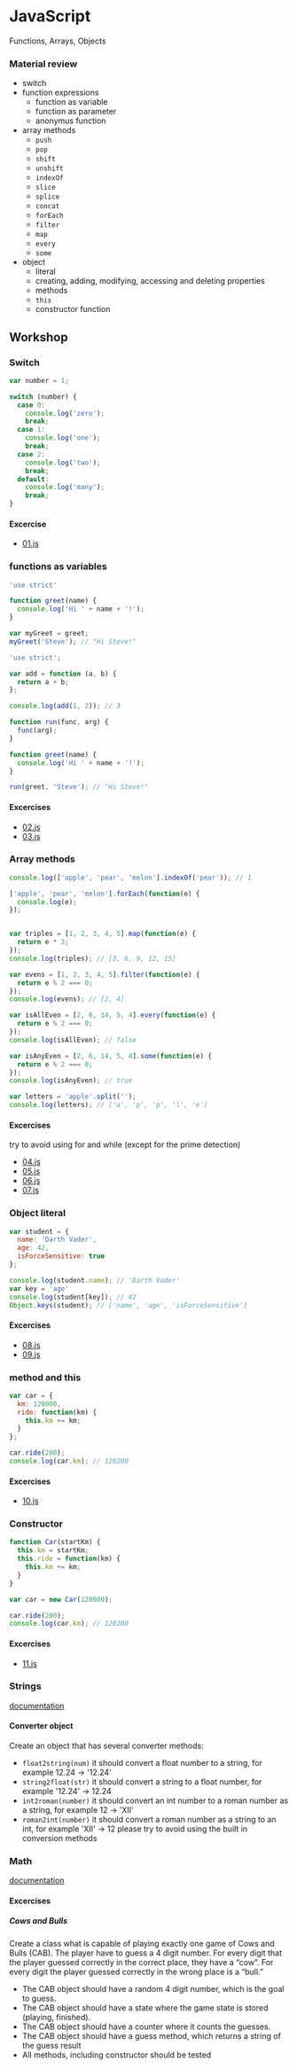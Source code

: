 # JavaScript 
Functions, Arrays, Objects 

### Material review
 - switch
 - function expressions
   - function as variable
   - function as parameter
   - anonymus function
 - array methods
   - `push`
   - `pop`
   - `shift`
   - `unshift`
   - `indexOf`
   - `slice`
   - `splice`
   - `concat`
   - `forEach`
   - `filter`
   - `map`
   - `every`
   - `some`
 - object
   - literal
   - creating, adding, modifying, accessing and deleting properties
   - methods
   - `this`
   - constructor function

## Workshop
### Switch
```javascript
var number = 1;

switch (number) {
  case 0:
    console.log('zero');
    break;
  case 1:
    console.log('one');
    break;
  case 2:
    console.log('two');
    break;
  default:
    console.log('many');
    break;
}
```

#### Excercise
 - [01.js](workshop/01.js)

### functions as variables
```javascript
'use strict'

function greet(name) {
  console.log('Hi ' + name + '!');
}

var myGreet = greet;
myGreet('Steve'); // "Hi Steve!"
```
```javascript
'use strict';

var add = function (a, b) {
  return a + b;
};

console.log(add(1, 2)); // 3
```
```javascript
function run(func, arg) {
  func(arg);
}

function greet(name) {
  console.log('Hi ' + name + '!');
}

run(greet, 'Steve'); // "Hi Steve!"
```
#### Excercises
 - [02.js](workshop/02.js)
 - [03.js](workshop/03.js)


### Array methods
```javascript
console.log(['apple', 'pear', 'melon'].indexOf('pear')); // 1

['apple', 'pear', 'melon'].forEach(function(e) {
  console.log(e);
});


var triples = [1, 2, 3, 4, 5].map(function(e) {
  return e * 3;
});
console.log(triples); // [3, 6, 9, 12, 15]

var evens = [1, 2, 3, 4, 5].filter(function(e) {
  return e % 2 === 0;
});
console.log(evens); // [2, 4]

var isAllEven = [2, 6, 14, 5, 4].every(function(e) {
  return e % 2 === 0;
});
console.log(isAllEven); // false

var isAnyEven = [2, 6, 14, 5, 4].some(function(e) {
  return e % 2 === 0;
});
console.log(isAnyEven); // true

var letters = 'apple'.split('');
console.log(letters); // ['a', 'p', 'p', 'l', 'e']
```

#### Excercises
try to avoid using for and while (except for the prime detection)
 - [04.js](workshop/04.js)
 - [05.js](workshop/05.js)
 - [06.js](workshop/06.js)
 - [07.js](workshop/07.js)


### Object literal
```javascript
var student = {
  name: 'Darth Vader',
  age: 42,
  isForceSensitive: true
};

console.log(student.name); // 'Darth Vader'
var key = 'age'
console.log(student[key]); // 42
Object.keys(student); // ['name', 'age', 'isForceSensitive']
```

#### Excercises
 - [08.js](workshop/08.js)
 - [09.js](workshop/09.js)

### method and this
```javascript
var car = {
  km: 120000,
  ride: function(km) {
    this.km += km;
  }
};

car.ride(200);
console.log(car.km); // 120200
```

#### Excercises
 - [10.js](workshop/10.js)

### Constructor
```javascript
function Car(startKm) {
  this.km = startKm;
  this.ride = function(km) {
    this.km += km;
  }
}

var car = new Car(120000);

car.ride(200);
console.log(car.km); // 120200
```
#### Excercises
 - [11.js](workshop/11.js)

### Strings
[documentation](https://developer.mozilla.org/en/docs/Web/JavaScript/Reference/Global_Objects/String)
#### Converter object
Create an object that has several converter methods:
 - `float2string(num)` it should convert a float number to a string, for example 12.24 -> '12.24'
 - `string2float(str)` it should convert a string to a float number, for example '12.24' -> 12.24
 - `int2roman(number)` it should convert an int number to a roman number as a string, for example 12 -> 'XII'
 - `roman2int(number)` it should convert a roman number as a string to an int, for example 'XII' -> 12
please try to avoid using the built in conversion methods

### Math
[documentation](https://developer.mozilla.org/en/docs/Web/JavaScript/Reference/Global_Objects/Math)

#### Excercises
##### Cows and Bulls
Create a class what is capable of playing exactly one game of Cows and Bulls (CAB). The player have to guess a 4 digit number. For every digit that the player guessed correctly in the correct place, they have a “cow”. For every digit the player guessed correctly in the wrong place is a “bull.”

 - The CAB object should have a random 4 digit number, which is the goal to guess.
 - The CAB object should have a state where the game state is stored (playing, finished).
 - The CAB object should have a counter where it counts the guesses.
 - The CAB object should have a guess method, which returns a string of the guess result
 - All methods, including constructor should be tested

